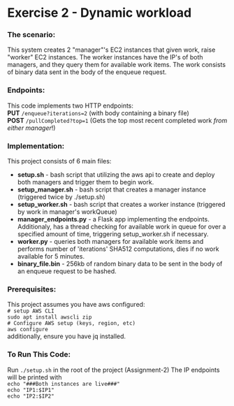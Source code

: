 # Exercise 2 - Dynamic workload

### The scenario:  
This system creates 2 "manager"'s EC2 instances that given work, raise "worker" EC2 instances.
The worker instances have the IP's of both managers, and they query them for available work items.
The work consists of binary data sent in the body of the enqueue request.

### Endpoints:  
This code implements two HTTP endpoints:  
**PUT** `/enqueue?iterations=2` 
(with body containing a binary file)  
**POST** `/pullCompleted?top=1` 
(Gets the top most recent completed work _from either manager_!)  

### Implementation:
This project consists of 6 main files:  
* **setup.sh** - bash script that utilizing the aws api to create and deploy both managers and trigger them to begin work.
* **setup_manager.sh** - bash script that creates a manager instance (triggered twice by ./setup.sh)
* **setup_worker.sh** - bash script that creates a worker instance (triggered by work in manager's workQueue)
* **manager_endpoints.py** - a Flask app implementing the endpoints. 
  Additionaly, has a thread checking for available work in queue for over a specified amount of time, triggering setup_worker.sh if necessary.
* **worker.py** - queries both managers for available work items and performs number of 'iterations' SHA512 computations, dies if no work available for 5 minutes.
* **binary_file.bin** - 256kb of random binary data to be sent in the body of an enqueue request to be hashed.
  

### Prerequisites:
This project assumes you have aws configured:  
`# setup AWS CLI`  
`sudo apt install awscli zip`  
`# Configure AWS setup (keys, region, etc)`  
`aws configure`  
additionally, ensure you have jq installed. 

### To Run This Code:
Run `./setup.sh`  in the root of the project (Assignment-2)
The IP endpoints will be printed with  
`echo "###Both instances are live###"`  
`echo "IP1:$IP1"`  
`echo "IP2:$IP2"`  